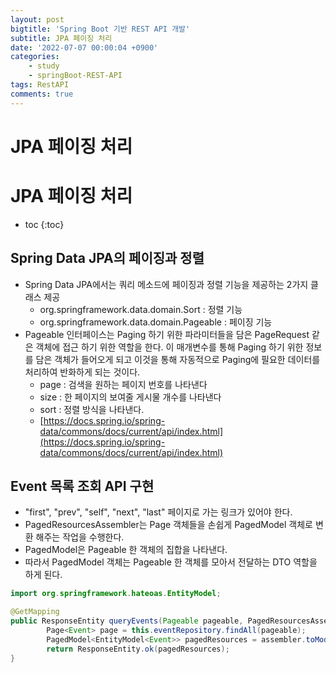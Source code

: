 ```yaml
---
layout: post
bigtitle: 'Spring Boot 기반 REST API 개발'
subtitle: JPA 페이징 처리
date: '2022-07-07 00:00:04 +0900'
categories:
    - study
    - springBoot-REST-API
tags: RestAPI
comments: true
---
```


# JPA 페이징 처리

# JPA 페이징 처리 
* toc
{:toc}

## Spring Data JPA의 페이징과 정렬
+ Spring Data JPA에서는 쿼리 메소드에 페이징과 정렬 기능을 제공하는 2가지 클래스 제공
  + org.springframework.data.domain.Sort : 정렬 기능
  + org.springframework.data.domain.Pageable : 페이징 기능
+ Pageable 인터페이스는 Paging 하기 위한 파라미터들을 담은 PageRequest 같은 객체에 접근 하기 위한 역할을 한다. 이 매개변수를 통해 Paging 하기 위한 정보를 담은 객체가 들어오게 되고 이것을 통해 자동적으로 Paging에 필요한 데이터를 처리하여 반화하게 되는 것이다.
  + page : 검색을 원하는 페이지 번호를 나타낸다
  + size : 한 페이지의 보여줄 게시물 개수를 나타낸다
  + sort : 정렬 방식을 나타낸다.
  + [https://docs.spring.io/spring-data/commons/docs/current/api/index.html](https://docs.spring.io/spring-data/commons/docs/current/api/index.html)
## Event 목록 조회 API 구현 
  + "first", "prev", "self", "next", "last" 페이지로 가는 링크가 있어야 한다.
  + PagedResourcesAssembler는 Page 객체들을 손쉽게 PagedModel 객체로 변환 해주는 작업을 수행한다.
  + PagedModel은 Pageable 한 객체의 집합을 나타낸다.
  + 따라서 PagedModel 객체는 Pageable 한 객체를 모아서 전달하는 DTO 역할을 하게 된다.

~~~java
import org.springframework.hateoas.EntityModel;

@GetMapping
public ResponseEntity queryEvents(Pageable pageable, PagedResourcesAssembler<Event> assembler) {
        Page<Event> page = this.eventRepository.findAll(pageable);
        PagedModel<EntityModel<Event>> pagedResources = assembler.toModel(page);
        return ResponseEntity.ok(pagedResources);
}
~~~